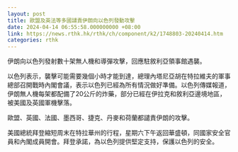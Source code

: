 ```yaml
---
layout: post
title: 歐盟及英法等多國譴責伊朗向以色列發動攻擊
date: 2024-04-14 06:55:58.000000000 +08:00
link: https://news.rthk.hk/rthk/ch/component/k2/1748803-20240414.htm
categories: rthk
---
```


伊朗向以色列發射數十架無人機和導彈攻擊，回應駐敘利亞領事館遇襲。

以色列表示，襲擊可能需要幾個小時才能到達，總理內塔尼亞胡在特拉維夫的軍事總部召開戰時內閣會議，表示以色列已經為所有情況做好準備。以色列傳媒報道，伊朗無人機每架都配備了20公斤的炸藥，部分已經在伊拉克和敘利亞邊境地區，被美國及英國軍機擊落。

歐盟、英國、法國、墨西哥、捷克、丹麥和荷蘭都譴責伊朗的攻擊。

美國總統拜登縮短周末在特拉華州的行程，星期六下午返回華盛頓，同國家安全官員和內閣成員開會。拜登承諾，為以色列提供堅定支持，保護以色列的安全。

